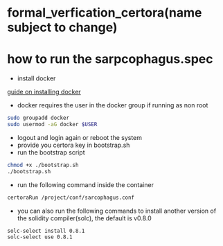 # formal_verfication_certora(name subject to change)

# how to run the sarpcophagus.spec

- install docker

[guide on installing docker](https://docs.docker.com/engine/install/)

- docker requires the user in the docker group if running as non root

```bash
sudo groupadd docker
sudo usermod -aG docker $USER
```
- logout and login again or reboot the system
- provide you certora key in bootstrap.sh
- run the bootstrap script
```bash
chmod +x ./bootstrap.sh
./bootstrap.sh
```
- run the following command inside the container
```bash
certoraRun /project/conf/sarcophagus.conf
```

- you can also run the following commands to install another version of the solidity compiler(solc), the default is v0.8.0

```bash
solc-select install 0.8.1
solc-select use 0.8.1 
```
